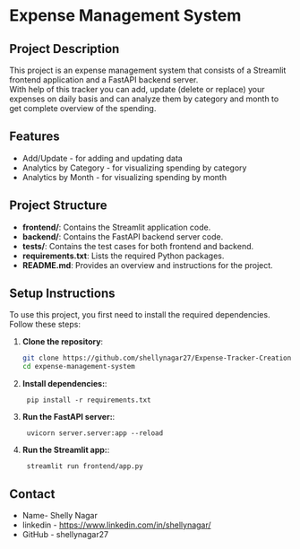 # Expense Management System

## Project Description

This project is an expense management system that consists of a Streamlit frontend application and a FastAPI backend server.</br>
With help of this tracker you can add, update (delete or replace) your expenses on daily basis and can analyze them by category and month to get complete overview of the spending.

## Features
- Add/Update - for adding and updating data
- Analytics by Category - for visualizing spending by category
- Analytics by Month - for visualizing spending by month


## Project Structure

- **frontend/**: Contains the Streamlit application code.
- **backend/**: Contains the FastAPI backend server code.
- **tests/**: Contains the test cases for both frontend and backend.
- **requirements.txt**: Lists the required Python packages.
- **README.md**: Provides an overview and instructions for the project.


## Setup Instructions
To use this project, you first need to install the required dependencies. Follow these steps:
1. **Clone the repository**:
   ```bash
   git clone https://github.com/shellynagar27/Expense-Tracker-Creation-using-Python.git
   cd expense-management-system
   ```
1. **Install dependencies:**:   
   ```commandline
    pip install -r requirements.txt
   ```
1. **Run the FastAPI server:**:   
   ```commandline
    uvicorn server.server:app --reload
   ```
1. **Run the Streamlit app:**:   
   ```commandline
    streamlit run frontend/app.py
   ```

## Contact
- Name- Shelly Nagar
- linkedin - https://www.linkedin.com/in/shellynagar/
- GitHub - shellynagar27
